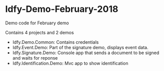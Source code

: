 # Idfy-Demo-February-2018
Demo code for February demo

Contains 4 projects and 2 demos
 * Idfy.Demo.Common: Contains credentials
 * Idfy.Event.Demo: Part of the signature demo, displays event data.
 * Idfy.Signature.Demo: Console app that sends a document to be signed and waits for reponse
 * Idfy.Identification.Demo: Mvc app to show identification
 
 
